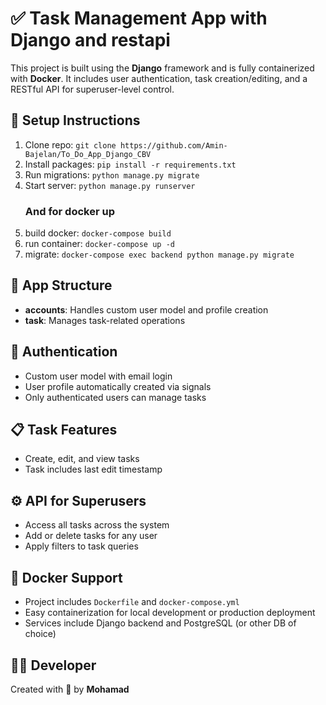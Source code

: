 <!DOCTYPE html>
<html lang="en">
<head>
  <meta charset="UTF-8">
  <title>Task Management App</title>
</head>
<body>
  <h1>✅ Task Management App with Django and restapi</h1>
  <p>This project is built using the <strong>Django</strong> framework and is fully containerized with <strong>Docker</strong>. It includes user authentication, task creation/editing, and a RESTful API for superuser-level control.</p>
    <h2>🚀 Setup Instructions</h2>
  <ol>
    <li>Clone repo: <code>git clone https://github.com/Amin-Bajelan/To_Do_App_Django_CBV</code></li>
    <li>Install packages: <code>pip install -r requirements.txt</code></li>
    <li>Run migrations: <code>python manage.py migrate</code></li>
    <li>Start server: <code>python manage.py runserver</code></li>
    <h3>And for docker up</h3>
    <li>build docker: <code>docker-compose build</code></li>
    <li>run container: <code>docker-compose up -d</code></li>
    <li>migrate: <code>docker-compose exec backend python manage.py migrate</code></li>
  </ol>

  <h2>🔧 App Structure</h2>
  <ul>
    <li><strong>accounts</strong>: Handles custom user model and profile creation</li>
    <li><strong>task</strong>: Manages task-related operations</li>
  </ul>

  <h2>🔐 Authentication</h2>
  <ul>
    <li>Custom user model with email login</li>
    <li>User profile automatically created via signals</li>
    <li>Only authenticated users can manage tasks</li>
  </ul>

  <h2>📋 Task Features</h2>
  <ul>
    <li>Create, edit, and view tasks</li>
    <li>Task includes last edit timestamp</li>
  </ul>

  <h2>⚙️ API for Superusers</h2>
  <ul>
    <li>Access all tasks across the system</li>
    <li>Add or delete tasks for any user</li>
    <li>Apply filters to task queries</li>
  </ul>

  <h2>🐳 Docker Support</h2>
  <ul>
    <li>Project includes <code>Dockerfile</code> and <code>docker-compose.yml</code></li>
    <li>Easy containerization for local development or production deployment</li>
    <li>Services include Django backend and PostgreSQL (or other DB of choice)</li>
  </ul>


  <h2>👨‍💻 Developer</h2>
  <p>Created with 💙 by <strong>Mohamad</strong></p>
</body>
</html>
